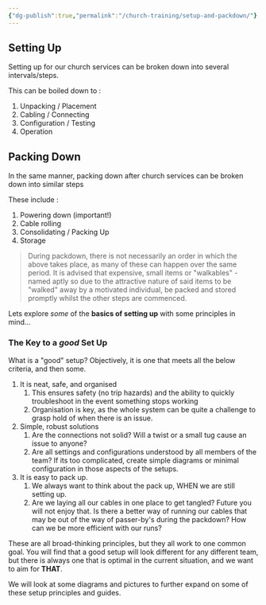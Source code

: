 ```yaml
---
{"dg-publish":true,"permalink":"/church-training/setup-and-packdown/"}
---
```



## Setting Up

Setting up for our church services can be broken down into several intervals/steps.

This can be boiled down to :
1. Unpacking / Placement
2. Cabling / Connecting
4. Configuration / Testing
5. Operation

## Packing Down
In the same manner, packing down after church services can be broken down into similar steps

These include :
1. Powering down (important!)
2. Cable rolling
3.  Consolidating / Packing Up
4. Storage

> During packdown, there is not necessarily an order in which the above takes place, as many of these can happen over the same period.
> It is advised that expensive, small items or "walkables" - named aptly so due to the attractive nature of said items to be "walked" away by a motivated individual, be packed and stored promptly whilst the other steps are commenced.


Lets explore *some* of the **basics of setting up** with some principles in mind...


### The Key to a *good* Set Up

What is a "good" setup? Objectively, it is one that meets all the below criteria, and then some.
1. It is neat, safe, and organised
	1. This ensures safety (no trip hazards) and the ability to quickly troubleshoot in the event something stops working
	2. Organisation is key, as the whole system can be quite a challenge to grasp hold of when there is an issue. 
2. Simple, robust solutions
	1. Are the connections not solid? Will a twist or a small tug cause an issue to anyone?
	2. Are all settings and configurations understood by all members of the team? If its too complicated, create simple diagrams or minimal configuration in those aspects of the setups.
3. It is easy to pack up.
	1. We always want to think about the pack up, WHEN we are still setting up.
	2. Are we laying all our cables in one place to get tangled? Future you will not enjoy that. Is there a better way of running our cables that may be out of the way of passer-by's during the packdown? How can we be more efficient with our runs?

These are all broad-thinking principles, but they all work to one common goal. 
You will find that a good setup will look different for any different team, but there is always one that is optimal in the current situation, and we want to aim for **THAT**.

We will look at some diagrams and pictures to further expand on some of these setup principles and guides.